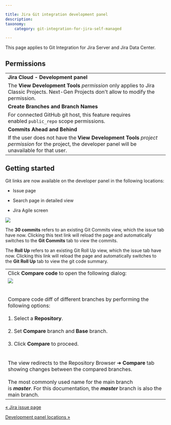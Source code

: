 ```yaml
---

title: Jira Git integration development panel
description:
taxonomy:
    category: git-integration-for-jira-self-managed

---
```

This page applies to Git Integration for Jira Server and Jira Data Center.

## Permissions

|     |
| --- |
| **Jira Cloud - Development panel** |
| The **View Development Tools** _permission_ only applies to Jira Classic Projects. Next-Gen Projects don't allow to modify the permission. |
| **Create Branches and Branch Names** |
| For connected GitHub git host, this feature requires enabled `public_repo` scope permissions. |
| **Commits Ahead and Behind** |
| If the user does not have the **View Development Tools** _project permission_ for the project, the developer panel will be unavailable for that user. |

## Getting started

Git links are now available on the developer panel in the following locations:

*   Issue page

*   Search page in detailed view

*   Jira Agile screen


![](https://bigbrassband.atlassian.net/wiki/download/thumbnails/1930399012/new-jira-developer-panel.png?version=1&modificationDate=1630642916834&cacheVersion=1&api=v2&width=210&height=430)

The **30 commits** refers to an existing Git Commits view, which the issue tab have now. Clicking this text link will reload the page and automatically switches to the **Git Commits** tab to view the commits.

The **Roll Up** refers to an existing Git Roll Up view, which the issue tab have now. Clicking this link will reload the page and automatically switches to the **Git Roll Up** tab to view the git code summary.

|     |
| --- |
| Click **Compare code** to open the following dialog: |
| ![](https://bigbrassband.atlassian.net/wiki/download/thumbnails/1930399012/dev-panel-compare-code-dlg.png?version=1&modificationDate=1630642917074&cacheVersion=1&api=v2&width=544&height=285)<br><br>  <br>Compare code diff of different branches by performing the following options:<br><br>1.  Select a **Repository**.<br>    <br>2.  Set **Compare** branch and **Base** branch.<br>    <br>3.  Click **Compare** to proceed.<br>    <br><br>The view redirects to the Repository Browser ➜ **Compare** tab showing changes between the compared branches.<br><br>The most commonly used name for the main branch is _**master**_. For this documentation, the _**master**_ branch is also the main branch. |

[« Jira issue page](/wiki/spaces/GIJDC/pages/1930398870/Jira+issue+page)

[Development panel locations »](/wiki/spaces/GIJDC/pages/1930399041/Development+panel+locations)

